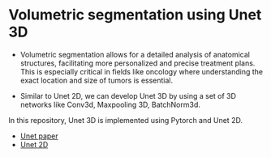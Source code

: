 # Volumetric segmentation using Unet 3D
- Volumetric segmentation allows for a detailed analysis of anatomical structures, facilitating more personalized and precise treatment plans. This is especially critical in fields like oncology where understanding the exact location and size of tumors is essential.

- Similar to Unet 2D, we can develop Unet 3D by using a set of 3D networks like Conv3d, Maxpooling 3D, BatchNorm3d.

In this repository, Unet 3D is implemented using Pytorch and Unet 2D.
- [Unet paper](https://arxiv.org/pdf/1505.04597.pdf)
- [Unet 2D](https://github.com/Hanhpt23/Unet-Segmentation.git)

